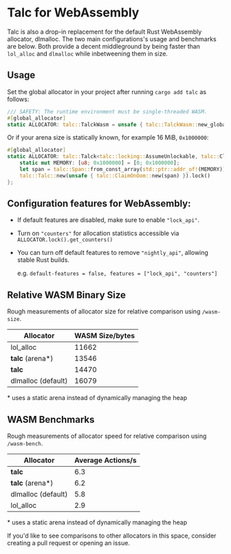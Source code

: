 # Talc for WebAssembly

Talc is also a drop-in replacement for the default Rust WebAssembly allocator, dlmalloc. The two main configurations's usage and benchmarks are below. Both provide a decent middleground by being faster than `lol_alloc` and `dlmalloc` while inbetweening them in size.

## Usage
Set the global allocator in your project after running `cargo add talc` as follows:

```rust
/// SAFETY: The runtime environment must be single-threaded WASM.
#[global_allocator]
static ALLOCATOR: talc::TalckWasm = unsafe { talc::TalckWasm::new_global() };
```

Or if your arena size is statically known, for example 16 MiB, `0x1000000`:

```rust
#[global_allocator]
static ALLOCATOR: talc::Talck<talc::locking::AssumeUnlockable, talc::ClaimOnOom> = {
    static mut MEMORY: [u8; 0x1000000] = [0; 0x1000000];
    let span = talc::Span::from_const_array(std::ptr::addr_of!(MEMORY));
    talc::Talc::new(unsafe { talc::ClaimOnOom::new(span) }).lock()
};
```

## Configuration features for WebAssembly:
- If default features are disabled, make sure to enable `"lock_api"`.
- Turn on `"counters"` for allocation statistics accessible via `ALLOCATOR.lock().get_counters()`
- You can turn off default features to remove `"nightly_api"`, allowing stable Rust builds.

    e.g. `default-features = false, features = ["lock_api", "counters"]`

## Relative WASM Binary Size

Rough measurements of allocator size for relative comparison using `/wasm-size`.

| Allocator | WASM Size/bytes |
| --------- | ----- |
| lol_alloc | 11662 |
| **talc** (arena\*) | 13546 |
| **talc** | 14470 |
| dlmalloc (default) | 16079 |

\* uses a static arena instead of dynamically managing the heap

## WASM Benchmarks

Rough measurements of allocator speed for relative comparison using `/wasm-bench`.

| Allocator | Average Actions/s |
|-----------|-----|
| **talc** | 6.3 |
| **talc** (arena\*) | 6.2 |
| dlmalloc (default) | 5.8 |
| lol_alloc | 2.9 |

\* uses a static arena instead of dynamically managing the heap


If you'd like to see comparisons to other allocators in this space, consider creating a pull request or opening an issue.
